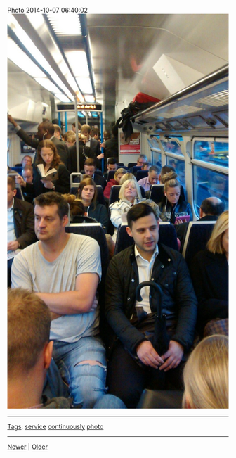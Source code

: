<!--
title: Photo 2014-10-07 06
date: 2020-06-28T14:49:40.007Z
tags: service, continuously, photo
-->




Photo 2014-10-07 06:40:02
![](99386746937-0.jpg)

<!--BOTTOM-POST-NAVIGATION-->
---

[Tags](tags.md): [service](tag-service.md) [continuously](tag-continuously.md) [photo](tag-photo.md)

---

[Newer](99299471437.md) | [Older](99480402257.md)